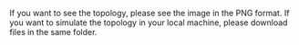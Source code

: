 If you want to see the topology, please see the image in the PNG format.
If you want to simulate the topology in your local machine, please download files in the same folder.
